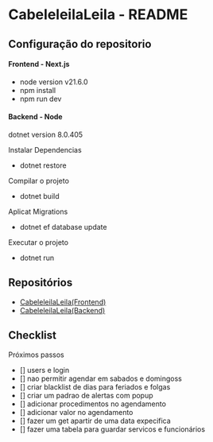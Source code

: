 # CabeleleilaLeila - README

## Configuração do repositorio

#### Frontend - Next.js
- node version v21.6.0
- npm install
- npm run dev

#### Backend - Node
dotnet version 8.0.405

Instalar Dependencias
- dotnet restore

Compilar o projeto
- dotnet build

Aplicat Migrations
- dotnet ef database update

Executar o projeto
- dotnet run

## Repositórios
- [CabeleleilaLeila(Frontend)](https://github.com/PatrickDniz/CabeleleilaLeila)
- [CabeleleilaLeila(Backend)](https://github.com/PatrickDniz/CabeleleilaLeila-api)

## Checklist
Próximos passos
- [] users e login
- [] nao permitir agendar em sabados e domingoss
- [] criar blacklist de dias para feriados e folgas
- [] criar um padrao de alertas com popup
- [] adicionar procedimentos no agendamento
- [] adicionar valor no agendamento
- [] fazer um get apartir de uma data expecifica
- [] fazer uma tabela para guardar servicos e funcionários
 
